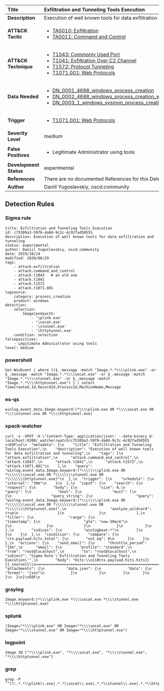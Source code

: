 | Title                    | Exfiltration and Tunneling Tools Execution       |
|:-------------------------|:------------------|
| **Description**          | Execution of well known tools for data exfiltration and tunneling |
| **ATT&amp;CK Tactic**    |  <ul><li>[TA0010: Exfiltration](https://attack.mitre.org/tactics/TA0010)</li><li>[TA0011: Command and Control](https://attack.mitre.org/tactics/TA0011)</li></ul>  |
| **ATT&amp;CK Technique** | <ul><li>[T1043: Commonly Used Port](https://attack.mitre.org/techniques/T1043)</li><li>[T1041: Exfiltration Over C2 Channel](https://attack.mitre.org/techniques/T1041)</li><li>[T1572: Protocol Tunneling](https://attack.mitre.org/techniques/T1572)</li><li>[T1071.001: Web Protocols](https://attack.mitre.org/techniques/T1071.001)</li></ul>  |
| **Data Needed**          | <ul><li>[DN_0001_4688_windows_process_creation](../Data_Needed/DN_0001_4688_windows_process_creation.md)</li><li>[DN_0002_4688_windows_process_creation_with_commandline](../Data_Needed/DN_0002_4688_windows_process_creation_with_commandline.md)</li><li>[DN_0003_1_windows_sysmon_process_creation](../Data_Needed/DN_0003_1_windows_sysmon_process_creation.md)</li></ul>  |
| **Trigger**              | <ul><li>[T1071.001: Web Protocols](../Triggers/T1071.001.md)</li></ul>  |
| **Severity Level**       | medium |
| **False Positives**      | <ul><li>Legitimate Administrator using tools</li></ul>  |
| **Development Status**   | experimental |
| **References**           |  There are no documented References for this Detection Rule yet  |
| **Author**               | Daniil Yugoslavskiy, oscd.community |


## Detection Rules

### Sigma rule

```
title: Exfiltration and Tunneling Tools Execution
id: c75309a3-59f8-4a8d-9c2c-4c927ad50555
description: Execution of well known tools for data exfiltration and tunneling
status: experimental
author: Daniil Yugoslavskiy, oscd.community
date: 2019/10/24
modified: 2020/08/29
tags:
    - attack.exfiltration
    - attack.command_and_control
    - attack.t1043   # an old one
    - attack.t1041
    - attack.t1572
    - attack.t1071.001
logsource:
    category: process_creation
    product: windows
detection:
    selection:
        Image|endswith:
            - '\plink.exe'
            - '\socat.exe'
            - '\stunnel.exe'
            - '\httptunnel.exe'
    condition: selection
falsepositives:
    - Legitimate Administrator using tools
level: medium

```





### powershell
    
```
Get-WinEvent | where {($_.message -match "Image.*.*\\\\plink.exe" -or $_.message -match "Image.*.*\\\\socat.exe" -or $_.message -match "Image.*.*\\\\stunnel.exe" -or $_.message -match "Image.*.*\\\\httptunnel.exe") } | select TimeCreated,Id,RecordId,ProcessId,MachineName,Message
```


### es-qs
    
```
winlog.event_data.Image.keyword:(*\\\\plink.exe OR *\\\\socat.exe OR *\\\\stunnel.exe OR *\\\\httptunnel.exe)
```


### xpack-watcher
    
```
curl -s -XPUT -H \'Content-Type: application/json\' --data-binary @- localhost:9200/_watcher/watch/c75309a3-59f8-4a8d-9c2c-4c927ad50555 <<EOF\n{\n  "metadata": {\n    "title": "Exfiltration and Tunneling Tools Execution",\n    "description": "Execution of well known tools for data exfiltration and tunneling",\n    "tags": [\n      "attack.exfiltration",\n      "attack.command_and_control",\n      "attack.t1043",\n      "attack.t1041",\n      "attack.t1572",\n      "attack.t1071.001"\n    ],\n    "query": "winlog.event_data.Image.keyword:(*\\\\\\\\plink.exe OR *\\\\\\\\socat.exe OR *\\\\\\\\stunnel.exe OR *\\\\\\\\httptunnel.exe)"\n  },\n  "trigger": {\n    "schedule": {\n      "interval": "30m"\n    }\n  },\n  "input": {\n    "search": {\n      "request": {\n        "body": {\n          "size": 0,\n          "query": {\n            "bool": {\n              "must": [\n                {\n                  "query_string": {\n                    "query": "winlog.event_data.Image.keyword:(*\\\\\\\\plink.exe OR *\\\\\\\\socat.exe OR *\\\\\\\\stunnel.exe OR *\\\\\\\\httptunnel.exe)",\n                    "analyze_wildcard": true\n                  }\n                }\n              ],\n              "filter": {\n                "range": {\n                  "timestamp": {\n                    "gte": "now-30m/m"\n                  }\n                }\n              }\n            }\n          }\n        },\n        "indices": [\n          "winlogbeat-*"\n        ]\n      }\n    }\n  },\n  "condition": {\n    "compare": {\n      "ctx.payload.hits.total": {\n        "not_eq": 0\n      }\n    }\n  },\n  "actions": {\n    "send_email": {\n      "throttle_period": "15m",\n      "email": {\n        "profile": "standard",\n        "from": "root@localhost",\n        "to": "root@localhost",\n        "subject": "Sigma Rule \'Exfiltration and Tunneling Tools Execution\'",\n        "body": "Hits:\\n{{#ctx.payload.hits.hits}}{{_source}}\\n================================================================================\\n{{/ctx.payload.hits.hits}}",\n        "attachments": {\n          "data.json": {\n            "data": {\n              "format": "json"\n            }\n          }\n        }\n      }\n    }\n  }\n}\nEOF\n
```


### graylog
    
```
Image.keyword:(*\\\\plink.exe *\\\\socat.exe *\\\\stunnel.exe *\\\\httptunnel.exe)
```


### splunk
    
```
(Image="*\\\\plink.exe" OR Image="*\\\\socat.exe" OR Image="*\\\\stunnel.exe" OR Image="*\\\\httptunnel.exe")
```


### logpoint
    
```
Image IN ["*\\\\plink.exe", "*\\\\socat.exe", "*\\\\stunnel.exe", "*\\\\httptunnel.exe"]
```


### grep
    
```
grep -P '^(?:.*.*\\plink\\.exe|.*.*\\socat\\.exe|.*.*\\stunnel\\.exe|.*.*\\httptunnel\\.exe)'
```



